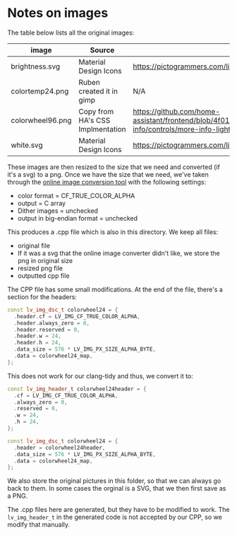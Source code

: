 # Notes on images

The table below lists all the original images:

| image            | Source                           | url                                                                                                                                             |
| ---------------- | -------------------------------- | ----------------------------------------------------------------------------------------------------------------------------------------------- |
| brightness.svg   | Material Design Icons            | https://pictogrammers.com/library/mdi/icon/brightness-6/                                                                                        |
| colortemp24.png  | Ruben created it in gimp         | N/A                                                                                                                                             |
| colorwheel96.png | Copy from HA's CSS Implmentation | https://github.com/home-assistant/frontend/blob/4f01348ffb5760f9bcf5abec5be19b194a56c9c1/src/dialogs/more-info/controls/more-info-light.ts#L207 |
| white.svg        | Material Design Icons            | https://pictogrammers.com/library/mdi/icon/file-word-box/                                                                                       |

These images are then resized to the size that we need and converted (if it's a svg) to a png.
Once we have the size that we need, we've taken through the [online image conversion tool](https://lvgl.io/tools/imageconverter) with the following settings:
- color format = CF_TRUE_COLOR_ALPHA
- output = C array
- Dither images = unchecked
- output in big-endian format = unchecked

This produces a .cpp file which is also in this directory.
We keep all files:
- original file
- If it was a svg that the online image converter didn't like, we store the png in original size
- resized png file
- outputted cpp file

The CPP file has some small modifications. At the end of the file, there's a section for the headers:

```cpp
const lv_img_dsc_t colorwheel24 = {
  .header.cf = LV_IMG_CF_TRUE_COLOR_ALPHA,
  .header.always_zero = 0,
  .header.reserved = 0,
  .header.w = 24,
  .header.h = 24,
  .data_size = 576 * LV_IMG_PX_SIZE_ALPHA_BYTE,
  .data = colorwheel24_map,
};
```

This does not work for our clang-tidy and thus, we convert it to:

```cpp
const lv_img_header_t colorwheel24header = {
  .cf = LV_IMG_CF_TRUE_COLOR_ALPHA,
  .always_zero = 0,
  .reserved = 0,
  .w = 24,
  .h = 24,
};

const lv_img_dsc_t colorwheel24 = {
  .header = colorwheel24header,
  .data_size = 576 * LV_IMG_PX_SIZE_ALPHA_BYTE,
  .data = colorwheel24_map,
};

```


We also store the original pictures in this folder, so that we can always go back to them. In some cases the orginal is a SVG, that we then first save as a PNG.



The .cpp files here are generated, but they have to be modified to work. The `lv_img_header_t` in the generated code is not accepted by our CPP, so we modify that manually.


